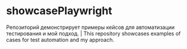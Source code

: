 # showcasePlaywright
Репозиторий демонстрирует примеры кейсов для автоматизации тестирования и мой подход. | This repository showcases examples of cases for test automation and my approach.
